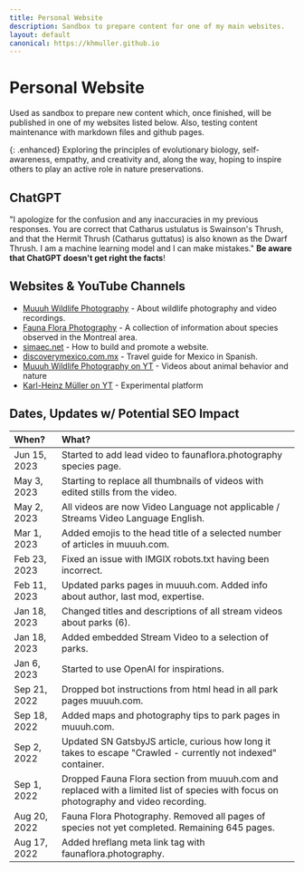 ```yaml
---
title: Personal Website
description: Sandbox to prepare content for one of my main websites.
layout: default
canonical: https://khmuller.github.io
---
```


# Personal Website

Used as sandbox to prepare new content which, once finished, will be published in one of my websites listed below. Also, testing content maintenance with markdown files and github pages.

{: .enhanced}
Exploring the principles of evolutionary biology, self-awareness, empathy, and creativity and, along the way, hoping to inspire others to play an active role in nature preservations.

## ChatGPT

"I apologize for the confusion and any inaccuracies in my previous responses. You are correct that Catharus ustulatus is Swainson's Thrush, and that the Hermit Thrush (Catharus guttatus) is also known as the Dwarf Thrush. I am a machine learning model and I can make mistakes." **Be aware that ChatGPT doesn't get right the facts**!

## Websites &amp; YouTube Channels

- [Muuuh Wildlife Photography](https://muuuh.com "Muuuh Wildlife Photography") - About wildlife photography and video recordings.
- [Fauna Flora Photography](https://faunaflora.photography "Fauna Flora Photography") - A collection of information about species observed in the Montreal area.
- [simaec.net](https://www.simaec.net "Web Publishing") - How to build and promote a website.
- [discoverymexico.com.mx](https://www.discoverymexico.com.mx "Discovery Mexico") - Travel guide for Mexico in Spanish.
- [Muuuh Wildlife Photography on YT](https://youtube.com/@Muuuh "Muuuh Wildlife Photography on YT") - Videos about animal behavior and nature 
- [Karl-Heinz Müller on YT](https://youtube.com/@KarlHeinzMuller "Karl-Heinz Müller on YT") - Experimental platform

## Dates, Updates w/ Potential SEO Impact

|When?|What?|
|:---|:---|
|Jun 15, 2023|Started to add lead video to faunaflora.photography species page.|
|May  3, 2023|Starting to replace all thumbnails of videos with edited stills from the video.|
|May  2, 2023|All videos are now Video Language not applicable / Streams Video Language English.|
|Mar  1, 2023|Added emojis to the head title of a selected number of articles in muuuh.com.|
|Feb 23, 2023|Fixed an issue with IMGIX robots.txt having been incorrect.|
|Feb 11, 2023|Updated parks pages in muuuh.com. Added info about author, last mod, expertise.|
|Jan 18, 2023|Changed titles and descriptions of all stream videos about parks (6).|
|Jan 18, 2023|Added embedded Stream Video to a selection of parks.|
|Jan  6, 2023|Started to use OpenAI for inspirations.|
|Sep 21, 2022|Dropped bot instructions from html head in all park pages muuuh.com.|
|Sep 18, 2022|Added maps and photography tips to park pages in muuuh.com.|
|Sep  2, 2022|Updated SN GatsbyJS article, curious how long it takes to escape "Crawled - currently not indexed" container.|
|Sep  1, 2022|Dropped Fauna Flora section from muuuh.com and replaced with a limited list of species with focus on photography and video recording.|
|Aug 20, 2022|Fauna Flora Photography. Removed all pages of species not yet completed. Remaining 645 pages.| 
|Aug 17, 2022|Added hreflang meta link tag with faunaflora.photography.|